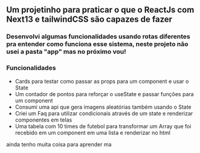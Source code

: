 ## Um projetinho para praticar o que o ReactJs com Next13 e tailwindCSS são capazes de fazer

### Desenvolvi algumas funcionalidades usando rotas diferentes pra entender como funciona esse sistema, neste projeto não usei a pasta "app" mas no próximo vou!

### Funcionalidades

 * Cards para testar como passar as props para um component e usar o State
 * Um contador de pontos para reforçar o useState e passar funções para um component
 * Consumi uma api que gera imagens aleatórias também usando o State
 * Criei um Faq para utilizar condicionais através de um state e renderizar componentes em telas
 * Uma tabela com 10 times de futebol para transformar um Array que foi recebido em um component em uma lista e renderizar no html

ainda tenho muita coisa para aprender ma
